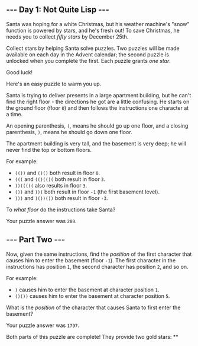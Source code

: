 --- Day 1: Not Quite Lisp ---
-----------------------------

Santa was hoping for a white Christmas, but his weather machine's "snow"
function is powered by stars, and he's fresh out! To save Christmas, he
needs you to collect *fifty stars* by December 25th.

Collect stars by helping Santa solve puzzles. Two puzzles will be made
available on each day in the Advent calendar; the second puzzle is
unlocked when you complete the first. Each puzzle grants *one star*.

Good luck!

Here's an easy puzzle to warm you up.

Santa is trying to deliver presents in a large apartment building, but
he can't find the right floor - the directions he got are a little
confusing. He starts on the ground floor (floor `0`) and then follows
the instructions one character at a time.

An opening parenthesis, `(`, means he should go up one floor, and a
closing parenthesis, `)`, means he should go down one floor.

The apartment building is very tall, and the basement is very deep; he
will never find the top or bottom floors.

For example:

-   `(())` and `()()` both result in floor `0`.
-   `(((` and `(()(()(` both result in floor `3`.
-   `))(((((` also results in floor `3`.
-   `())` and `))(` both result in floor `-1` (the first basement
    level).
-   `)))` and `)())())` both result in floor `-3`.

To *what floor* do the instructions take Santa?

Your puzzle answer was `280`.

--- Part Two ---
----------------

Now, given the same instructions, find the *position* of the first
character that causes him to enter the basement (floor `-1`). The first
character in the instructions has position `1`, the second character has
position `2`, and so on.

For example:

-   `)` causes him to enter the basement at character position `1`.
-   `()())` causes him to enter the basement at character position `5`.

What is the *position* of the character that causes Santa to first enter
the basement?

Your puzzle answer was `1797`.

Both parts of this puzzle are complete! They provide two gold stars:
\*\*
